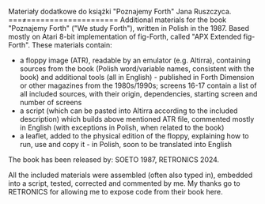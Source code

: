 Materiały dodatkowe do książki "Poznajemy Forth" Jana Ruszczyca.
===≠====================
Additional materials for the book "Poznajemy Forth" ("We study Forth"), written in Polish in the 1987. Based mostly on Atari 8-bit implementation of fig-Forth, called "APX Extended fig-Forth". These materials contain:
- a floppy image (ATR), readable by an emulator (e.g. Altirra), containing sources from the book (Polish word/variable names, consistent with the book) and additional tools (all in English) - published in Forth Dimension or other magazines from the 1980s/1990s; screens 16-17 contain a list of all included sources, with their origin, dependencies, starting screen and number of screens
- a script (which can be pasted into Altirra according to the included description) which builds above mentioned ATR file, commented mostly in English (with exceptions in Polish, when related to the book)
- a leaflet, added to the physical edition of the floppy, explaining how to run, use and copy it - in Polish, soon to be translated into English 

The book has been released by:
SOETO 1987, RETRONICS 2024.

All the included materials were assembled (often also typed in), embedded into a script, tested, corrected and commented by me.  My thanks go to RETRONICS for allowing me to expose code from their book here.